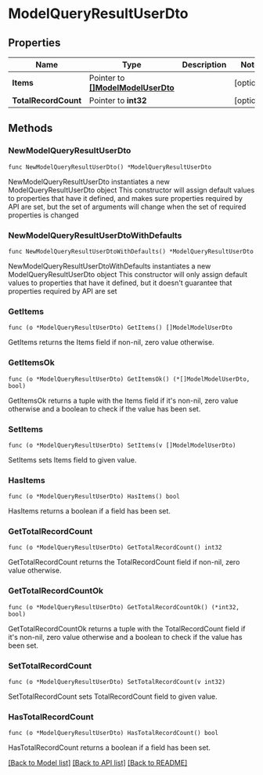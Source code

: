 # ModelQueryResultUserDto

## Properties

Name | Type | Description | Notes
------------ | ------------- | ------------- | -------------
**Items** | Pointer to [**[]ModelModelUserDto**](ModelModelUserDto.md) |  | [optional] 
**TotalRecordCount** | Pointer to **int32** |  | [optional] 

## Methods

### NewModelQueryResultUserDto

`func NewModelQueryResultUserDto() *ModelQueryResultUserDto`

NewModelQueryResultUserDto instantiates a new ModelQueryResultUserDto object
This constructor will assign default values to properties that have it defined,
and makes sure properties required by API are set, but the set of arguments
will change when the set of required properties is changed

### NewModelQueryResultUserDtoWithDefaults

`func NewModelQueryResultUserDtoWithDefaults() *ModelQueryResultUserDto`

NewModelQueryResultUserDtoWithDefaults instantiates a new ModelQueryResultUserDto object
This constructor will only assign default values to properties that have it defined,
but it doesn't guarantee that properties required by API are set

### GetItems

`func (o *ModelQueryResultUserDto) GetItems() []ModelModelUserDto`

GetItems returns the Items field if non-nil, zero value otherwise.

### GetItemsOk

`func (o *ModelQueryResultUserDto) GetItemsOk() (*[]ModelModelUserDto, bool)`

GetItemsOk returns a tuple with the Items field if it's non-nil, zero value otherwise
and a boolean to check if the value has been set.

### SetItems

`func (o *ModelQueryResultUserDto) SetItems(v []ModelModelUserDto)`

SetItems sets Items field to given value.

### HasItems

`func (o *ModelQueryResultUserDto) HasItems() bool`

HasItems returns a boolean if a field has been set.

### GetTotalRecordCount

`func (o *ModelQueryResultUserDto) GetTotalRecordCount() int32`

GetTotalRecordCount returns the TotalRecordCount field if non-nil, zero value otherwise.

### GetTotalRecordCountOk

`func (o *ModelQueryResultUserDto) GetTotalRecordCountOk() (*int32, bool)`

GetTotalRecordCountOk returns a tuple with the TotalRecordCount field if it's non-nil, zero value otherwise
and a boolean to check if the value has been set.

### SetTotalRecordCount

`func (o *ModelQueryResultUserDto) SetTotalRecordCount(v int32)`

SetTotalRecordCount sets TotalRecordCount field to given value.

### HasTotalRecordCount

`func (o *ModelQueryResultUserDto) HasTotalRecordCount() bool`

HasTotalRecordCount returns a boolean if a field has been set.


[[Back to Model list]](../README.md#documentation-for-models) [[Back to API list]](../README.md#documentation-for-api-endpoints) [[Back to README]](../README.md)


